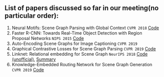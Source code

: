 ## List of papers discussed so far in our meeting(no particular order):

1. Neural Motifs: Scene Graph Parsing with Global Context `CVPR 2018` [Code](https://github.com/rowanz/neural-motifs)
2. Faster R-CNN: Towards Real-Time Object Detection with Region Proposal Networks `NIPS 2015` [Code](https://github.com/jwyang/faster-rcnn.pytorch)
3. Auto-Encoding Scene Graphs for Image Captioning `CVPR 2019`
4. Graphical Contrastive Losses for Scene Graph Parsing `CVPR 2019` [Code](https://github.com/NVIDIA/ContrastiveLosses4VRD)
5. Linknet: Relational embedding for Scene Graph `NeurIPS 2018` [Code (unofficial)](https://github.com/jiayan97/linknet-pytorch), [Summary](./summaries/linknet-neurips-2018.markdown)
6. Knowledge-Embedded Routing Network for Scene Graph Generation `CVPR 2019` [Code](https://github.com/yuweihao/KERN)
